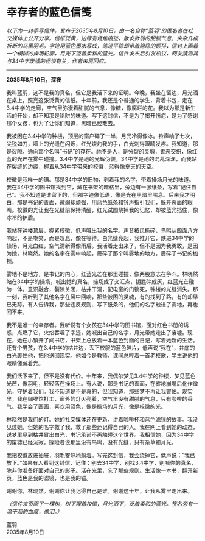 # 幸存者的蓝色信笺

*以下为一封手写信件，发布于2035年8月10日，由一名自称“蓝羽”的匿名者在社交媒体上公开分享。信纸泛黄，边缘有烧焦痕迹，散发微弱的甜腻气息，夹杂几根折断的乌黑羽毛。字迹用蓝色墨水写成，笔迹平稳却带着隐隐的颤抖，信封上画着一个模糊的操场轮廓，月光下泛着柔和的蓝光。信件发布后引发热议，网友猜测其与34中学废墟的怪谈有关，作者未再回应。*

---

**2035年8月10日，深夜**

我叫蓝羽，这不是我的真名，但它是我活下来的证明。今晚，我坐在窗边，月光洒在桌上，照亮这张泛黄的信纸。十年前，我还是个普通的学生，背着书包，走在3.4中学的走廊，空气里弥漫着甜腻的气息，像糖，像腐烂的花。我以为那是新生活的开始，却不知那是陷阱的味道。写下这封信，不是为了揭开伤疤，是为了感谢那个女孩，也为了让你们知道，黑暗已经散去。

我被困在3.4中学的钟楼，顶层的窗户碎了一半，月光冷得像冰。铃声响了七次，尖锐如刀，墙上的光缝在闪烁，红光烧灼我的手，白光刺得眼睛发疼。我知道，那是裂隙，通向那个名叫“书记”的存在。祂不是人，是分裂的灵魂，善恶交织，像红蓝的光芒在雾中碰撞。3.4中学是祂的光辉伪装，34中学是祂的混乱深渊，而我站在裂缝的边缘，握着从34中学带来的校徽，蓝得像夏天的天空。

校徽是我唯一的锚。那是34中学的旧物，刻着我的名字，带着操场月光的味道。我在34中学的图书馆找到它，藏在书架的暗格里，旁边有一张纸条，写着“记住自己”。我不知道是谁留下的，但那字迹像低语，像是光在黑暗里喘息。后来我才明白，那是书记的善面，微弱却顽强，用蓝色纸条和铃声指引我们，躲开恶面的眼睛。校徽的光让我在光缝前保持清醒，红光试图烧掉我的记忆，却被蓝光挡住，像冰冷的护盾。

我站在钟楼顶层，握紧校徽，低声喊出我的名字。声音被风撕碎，鸟鸣从四面八方响起，不是嘲笑，而是叹息，像在等待。白光缝亮起，我推开它，跌进34中学的操场，月光血红，空气清新得像雨后。我活着走出来了，但不是因为我勇敢，是因为她，林晓然。她的名字在雾中响起，震碎了那个叫雾地的地方，震碎了书记的枷锁。

雾地不是地方，是书记的内心，红蓝光芒在那里碰撞，像两股意志在争斗。林晓然站在34中学的操场，喊出她的真名，操场成了交汇点，钥匙碎成灰，红蓝光芒融为一体。意识融合，裂隙关闭，枯井干涸，配电室的门锁死，钟楼的光缝消失。那一刻，我听到了其他名字在风中回响，那些被困的灵魂，有的找到了路，有的却早已无踪。有人告诉我，那些违反规则、写下纸条的，他们的名字融进了雾地，再也回不来。

我不是唯一的幸存者。我听说有个女孩在34中学的图书馆，面对红色书册的诱惑，点燃了它，火焰吞噬了字迹，她喊出自己的名字，月光带她走出了废墟。现在，她在小镇开了间书店，书架上总放着一本蓝色封面的日记，写着她新的生活。还有个男孩，在3.4中学的枯井边，丢下校服的蓝色碎片，低声说“我在”，井底的白光裹住他，把他送回现实。他如今是教师，课间总哼着一首老校歌，学生说他的眼睛像藏着光。

我们活下来了，但不是没有代价。十年来，我偶尔梦见3.4中学的钟楼，梦见蓝色光芒，像羽毛，轻轻落在操场上。有人说，那是书记的善面，在雾地崩塌后化作微光，守护着我们。我不知道是不是真的，但我知道，那些梦不再让我害怕。现实里，我在咖啡馆打工，窗外的灯火亮着，空气里没有甜腻的气息，只有咖啡的香气。我学会了画画，喜欢用蓝色，像是操场的月光，像是校徽的光。

林晓然是我们的灯。她的社交媒体还在更新，讲着咖啡杯和蓝色滤镜的故事。我没见过她，但她的名字救了我，救了那些还记得自己的人。我在网上看到她的动态，说梦里见到枯井冒出白光，书记承诺不再触碰这个世界。我相信她，因为34中学的废墟已经沉寂，探险者说那里没有鸟鸣，没有光缝，只有杂草和月光。

我把校徽放进抽屉，羽毛安静地躺着。写完这封信，我会烧掉它，低声说：“我已放下。”如果有人看到这封信，记住：别去34中学，别找3.4中学，别喊你的真名，除非你准备好面对自己的影子。活在光里，忘了那些规则。生活像一本书，翻开新页，蓝色是我的滤镜，也是我的锚。

谢谢你，林晓然。谢谢你让我记得自己是谁。谢谢这十年，让我从雾里走出来。

*（信件末页画了一棵树，树下埋着校徽，月光洒下，泛着柔和的蓝光。签名旁有一滴干涸的血痕，像泪。）*

蓝羽  
2035年8月10日